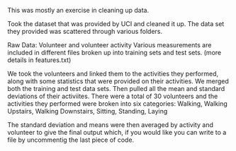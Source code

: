 This was mostly an exercise in cleaning up data. 

Took the dataset that was provided by UCI and cleaned it up. The data set they provided was scattered through various folders.

Raw Data:
Volunteer and volunteer activity
Various measurements are included in different files broken up into training sets and test sets. (more details in features.txt)

We took the volunteers and linked them to the activities they performed, along with some statistics that were provided on their
activities. We merged both the training and test data sets. Then pulled all the mean and standard deviations of their activiites.
There were a total of 30 volunteers and the activities they performed were broken into six categories:
Walking, Walking Upstairs, Walking Downstairs, Sitting, Standing, Laying

The standard deviation and means were then averaged by activity and volunteer to give the final output which, if you would
like you can write to a file by uncommentig the last piece of code.
